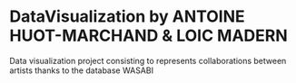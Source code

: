 # DataVisualization by ANTOINE HUOT-MARCHAND & LOIC MADERN
 Data visualization project consisting to represents collaborations between artists thanks to the database WASABI
